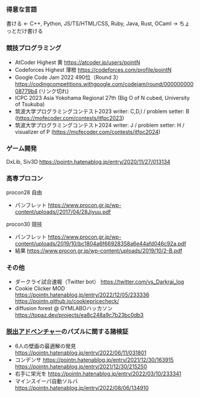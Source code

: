 ### 得意な言語
書ける ←
C++,
Python,
JS/TS/HTML/CSS,
Ruby,
Java,
Rust,
OCaml
→ ちょっとだけ書ける

### 競技プログラミング
* AtCoder Highest 黄 https://atcoder.jp/users/pointN
* Codeforces Highest 薄橙 https://codeforces.com/profile/pointN
* Google Code Jam 2022 490位（Round 3） https://codingcompetitions.withgoogle.com/codejam/round/00000000008779b4 (リンク切れ)
* ICPC 2023 Asia Yokohama Regional 27th (Big O of N cubed, University of Tsukuba)
* 筑波大学プログラミングコンテスト2023 writer: C,D,I / problem setter: B (https://mofecoder.com/contests/itfpc2023)
* 筑波大学プログラミングコンテスト2024 writer: J / problem setter: H / visualizer of P (https://mofecoder.com/contests/itfpc2024)

### ゲーム開発
DxLib, Siv3D https://pointn.hatenablog.jp/entry/2020/11/27/013134

### 高専プロコン
procon28 自由
* パンフレット https://www.procon.gr.jp/wp-content/uploads//2017/04/28Jiyuu.pdf

procon30 競技
* パンフレット https://www.procon.gr.jp/wp-content/uploads/2019/10/bc1804a6f66928358a6e44afd046c92a.pdf
* 結果 https://www.procon.gr.jp/wp-content/uploads/2019/10/2-B.pdf

### その他
* ダークライ試合速報（Twitter bot） https://twitter.com/vs_Darkrai_log
* Cookie Clicker MOD https://pointn.hatenablog.jp/entry/2022/12/05/233336 https://pointn.github.io/cookiepricecheck/ 
* diffusion forest @ GYMLABOハッカソン https://topaz.dev/projects/ea8c248a9c7b23bc0db3

### [脱出アドベンチャー](https://www.arcsystemworks.jp/mnd_p/)のパズルに関する諸検証

* 6人の壁画の最適解の発見 https://pointn.hatenablog.jp/entry/2022/06/11/031801
* コンデンサ https://pointn.hatenablog.jp/entry/2021/12/30/163915 https://pointn.hatenablog.jp/entry/2021/12/30/215250
* 右手に栄光を https://pointn.hatenablog.jp/entry/2022/03/10/233341
* マインスイーパ自動ソルバ https://pointn.hatenablog.jp/entry/2022/08/06/134910
